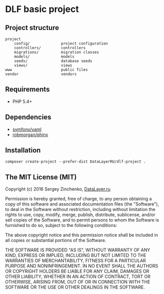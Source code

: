 DLF basic project
=================


Project structure
-------------------
```
project
    config/              project configuration
    controllers/         controllers
    migrations/          migration classes
    models/              models
    seeds/               database seeds
    views/               views
www                      public files
vendor                   vendors
```


Requirements
------------
 - PHP 5.4+

Dependencies
------------
 - [symfony/yaml](https://github.com/symfony/yaml)
 - [robmorgan/phinx](https://phinx.org)

Installation
------------
    composer create-project --prefer-dist DataLayerRU/dlf-project .

The MIT License (MIT)
---------------------

Copyright (c) 2016 Sergey Zinchenko, [DataLayer.ru](http://datalayer.ri)

Permission is hereby granted, free of charge, to any person obtaining a copy
of this software and associated documentation files (the "Software"), to deal
in the Software without restriction, including without limitation the rights
to use, copy, modify, merge, publish, distribute, sublicense, and/or sell
copies of the Software, and to permit persons to whom the Software is
furnished to do so, subject to the following conditions:

The above copyright notice and this permission notice shall be included in all
copies or substantial portions of the Software.

THE SOFTWARE IS PROVIDED "AS IS", WITHOUT WARRANTY OF ANY KIND, EXPRESS OR
IMPLIED, INCLUDING BUT NOT LIMITED TO THE WARRANTIES OF MERCHANTABILITY,
FITNESS FOR A PARTICULAR PURPOSE AND NONINFRINGEMENT. IN NO EVENT SHALL THE
AUTHORS OR COPYRIGHT HOLDERS BE LIABLE FOR ANY CLAIM, DAMAGES OR OTHER
LIABILITY, WHETHER IN AN ACTION OF CONTRACT, TORT OR OTHERWISE, ARISING FROM,
OUT OF OR IN CONNECTION WITH THE SOFTWARE OR THE USE OR OTHER DEALINGS IN THE
SOFTWARE.